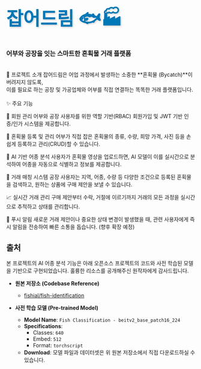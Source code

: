 <div>
<h1 style="color: #0077B6; font-size: 3.5em; font-weight: bold; text-shadow: 2px 2px 4px #cccccc;">
    잡어드림 🐟🏭
  </h1>
  <p style="font-size: 1.2em;">
    <strong>어부와 공장을 잇는 스마트한 혼획물 거래 플랫폼</strong>
  </p>
</div>

<br>
📖 프로젝트 소개
잡어드림은 어업 과정에서 발생하는 소중한 **혼획물 (Bycatch)**이 버려지지 않도록, <br>
이를 필요로 하는 공장 및 가공업체와 어부를 직접 연결하는 똑똑한 거래 플랫폼입니다.
<br>

<br>
✨ 주요 기능

👤 회원 관리
어부와 공장 사용자를 위한 역할 기반(RBAC) 회원가입 및 JWT 기반 인증/인가 시스템을 제공합니다.

📝 혼획물 등록 및 관리
어부가 직접 잡은 혼획물의 종류, 수량, 희망 가격, 사진 등을 손쉽게 등록하고 관리(CRUD)할 수 있습니다.

🤖 AI 기반 어종 분석
사용자가 혼획물 영상을 업로드하면, AI 모델이 이를 실시간으로 분석하여 어종을 자동으로 식별하고 정보를 제공합니다.

🤝 거래 매칭 시스템
공장 사용자는 지역, 어종, 수량 등 다양한 조건으로 등록된 혼획물을 검색하고, 원하는 상품에 구매 제안을 보낼 수 있습니다.

📈 실시간 거래 관리
구매 제안부터 수락, 거절에 이르기까지 거래의 모든 과정을 실시간으로 추적하고 상태를 관리합니다.

🔔 푸시 알림
새로운 거래 제안이나 중요한 상태 변경이 발생했을 때, 관련 사용자에게 즉시 알림을 전송하여 빠른 소통을 돕습니다. (향후 확장 예정)


## 출처
본 프로젝트의 AI 어종 분석 기능은 아래 오픈소스 프로젝트의 코드와 사전 학습된 모델을 기반으로 구현되었습니다. 훌륭한 리소스를 공개해주신 원작자에게 감사드립니다.

* **원본 저장소 (Codebase Reference)**
    * [fishial/fish-identification](https://github.com/fishial/fish-identification)

* **사전 학습 모델 (Pre-trained Model)**
    * **Model Name**: `Fish Classification - beitv2_base_patch16_224`
    * **Specifications**:
        * Classes: `640`
        * Embed: `512`
        * Format: `torchscript`
    * **Download**: 모델 파일과 데이터셋은 위 원본 저장소에서 직접 다운로드하실 수 있습니다.





